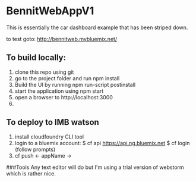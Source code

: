 # BennitWebAppV1

This is essentially the car dashboard example that has been striped down.

to test goto: http://bennitweb.mybluemix.net/

## To build locally:
1. clone this repo using git
2. go to the project folder and run npm install
3. Build the UI by running npm run-script postinstall
4. start the application using npm start
5. open a browser to http://localhost:3000
6. 


## To deploy to IMB watson
1. install cloudfoundry CLI tool
2. login to a bluemix account: $ cf api https://api.ng.bluemix.net $ cf login (follow prompts)
3. cf push <- appName ->


###Tools
Any text editor will do but I'm using a trial version of webstorm which is rather nice.
